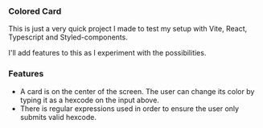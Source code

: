 ### Colored Card

This is just a very quick project I made to test my setup with Vite, React, Typescript and Styled-components.

I'll add features to this as I experiment with the possibilities.


### Features

- A card is on the center of the screen. The user can change its color by typing it as a hexcode on the input above.
- There is regular expressions used in order to ensure the user only submits valid hexcode.
